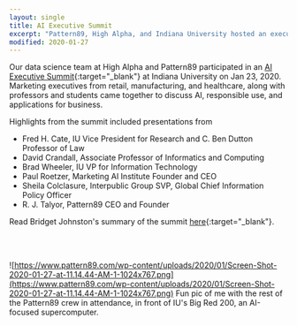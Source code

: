 ```yaml
---
layout: single
title: AI Executive Summit
excerpt: "Pattern89, High Alpha, and Indiana University hosted an executive summit on AI practices and applications."
modified: 2020-01-27
---
```


Our data science team at High Alpha and Pattern89 participated in an [AI Executive
Summit](https://research.impact.iu.edu/our-strengths/artificial-intelligence/ai-summit.html){:target="_blank"} at Indiana University on Jan 23, 2020.  Marketing executives from retail, manufacturing, and healthcare,
along with professors and students came together to discuss AI, responsible use, and applications for business.

Highlights from the summit included presentations from

* Fred H. Cate, IU Vice President for Research and C. Ben Dutton Professor of Law
* David Crandall, Associate Professor of Informatics and Computing
* Brad Wheeler, IU VP for Information Technology
* Paul Roetzer, Marketing AI Institute Founder and CEO
* Sheila Colclasure, Interpublic Group SVP, Global Chief Information Policy Officer
* R. J. Talyor, Pattern89 CEO and Founder

Read Bridget Johnston's summary of the summit [here](https://www.pattern89.com/blog/four-action-items-from-the-ai-executive-summit/){:target="_blank"}.

<br> <br>

![https://www.pattern89.com/wp-content/uploads/2020/01/Screen-Shot-2020-01-27-at-11.14.44-AM-1-1024x767.png](https://www.pattern89.com/wp-content/uploads/2020/01/Screen-Shot-2020-01-27-at-11.14.44-AM-1-1024x767.png)
Fun pic of me with the rest of the Pattern89 crew in attendance, in front of IU's Big Red 200, an AI-focused supercomputer.
